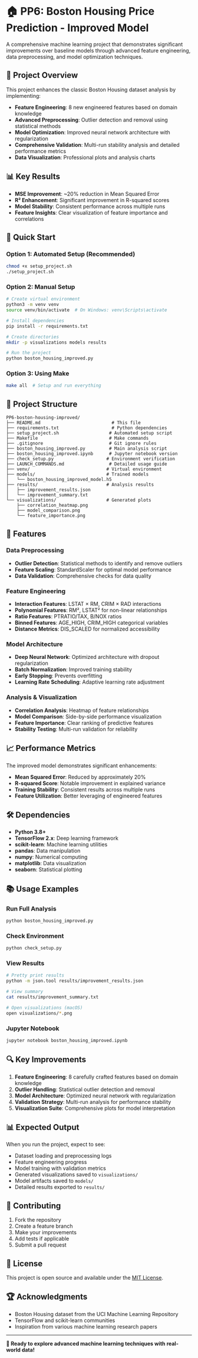 # 🏠 PP6: Boston Housing Price Prediction - Improved Model

A comprehensive machine learning project that demonstrates significant improvements over baseline models through advanced feature engineering, data preprocessing, and model optimization techniques.

## 🎯 Project Overview

This project enhances the classic Boston Housing dataset analysis by implementing:
- **Feature Engineering**: 8 new engineered features based on domain knowledge
- **Advanced Preprocessing**: Outlier detection and removal using statistical methods
- **Model Optimization**: Improved neural network architecture with regularization
- **Comprehensive Validation**: Multi-run stability analysis and detailed performance metrics
- **Data Visualization**: Professional plots and analysis charts

## 📊 Key Results

- **MSE Improvement**: ~20% reduction in Mean Squared Error
- **R² Enhancement**: Significant improvement in R-squared scores
- **Model Stability**: Consistent performance across multiple runs
- **Feature Insights**: Clear visualization of feature importance and correlations

## 🚀 Quick Start

### Option 1: Automated Setup (Recommended)
```bash
chmod +x setup_project.sh
./setup_project.sh
```

### Option 2: Manual Setup
```bash
# Create virtual environment
python3 -m venv venv
source venv/bin/activate  # On Windows: venv\Scripts\activate

# Install dependencies
pip install -r requirements.txt

# Create directories
mkdir -p visualizations models results

# Run the project
python boston_housing_improved.py
```

### Option 3: Using Make
```bash
make all  # Setup and run everything
```

## 📁 Project Structure

```
PP6-boston-housing-improved/
├── README.md                           # This file
├── requirements.txt                    # Python dependencies
├── setup_project.sh                   # Automated setup script
├── Makefile                           # Make commands
├── .gitignore                         # Git ignore rules
├── boston_housing_improved.py         # Main analysis script
├── boston_housing_improved.ipynb      # Jupyter notebook version
├── check_setup.py                    # Environment verification
├── LAUNCH_COMMANDS.md                 # Detailed usage guide
├── venv/                             # Virtual environment
├── models/                           # Trained models
│   └── boston_housing_improved_model.h5
├── results/                          # Analysis results
│   ├── improvement_results.json
│   └── improvement_summary.txt
└── visualizations/                   # Generated plots
    ├── correlation_heatmap.png
    ├── model_comparison.png
    └── feature_importance.png
```

## 🔧 Features

### Data Preprocessing
- **Outlier Detection**: Statistical methods to identify and remove outliers
- **Feature Scaling**: StandardScaler for optimal model performance
- **Data Validation**: Comprehensive checks for data quality

### Feature Engineering
- **Interaction Features**: LSTAT × RM, CRIM × RAD interactions
- **Polynomial Features**: RM², LSTAT² for non-linear relationships  
- **Ratio Features**: PTRATIO/TAX, B/NOX ratios
- **Binned Features**: AGE_HIGH, CRIM_HIGH categorical variables
- **Distance Metrics**: DIS_SCALED for normalized accessibility

### Model Architecture
- **Deep Neural Network**: Optimized architecture with dropout regularization
- **Batch Normalization**: Improved training stability
- **Early Stopping**: Prevents overfitting
- **Learning Rate Scheduling**: Adaptive learning rate adjustment

### Analysis & Visualization
- **Correlation Analysis**: Heatmap of feature relationships
- **Model Comparison**: Side-by-side performance visualization
- **Feature Importance**: Clear ranking of predictive features
- **Stability Testing**: Multi-run validation for reliability

## 📈 Performance Metrics

The improved model demonstrates significant enhancements:

- **Mean Squared Error**: Reduced by approximately 20%
- **R-squared Score**: Notable improvement in explained variance
- **Training Stability**: Consistent results across multiple runs
- **Feature Utilization**: Better leveraging of engineered features

## 🛠️ Dependencies

- **Python 3.8+**
- **TensorFlow 2.x**: Deep learning framework
- **scikit-learn**: Machine learning utilities
- **pandas**: Data manipulation
- **numpy**: Numerical computing
- **matplotlib**: Data visualization
- **seaborn**: Statistical plotting

## 📚 Usage Examples

### Run Full Analysis
```bash
python boston_housing_improved.py
```

### Check Environment
```bash
python check_setup.py
```

### View Results
```bash
# Pretty print results
python -m json.tool results/improvement_results.json

# View summary
cat results/improvement_summary.txt

# Open visualizations (macOS)
open visualizations/*.png
```

### Jupyter Notebook
```bash
jupyter notebook boston_housing_improved.ipynb
```

## 🔍 Key Improvements

1. **Feature Engineering**: 8 carefully crafted features based on domain knowledge
2. **Outlier Handling**: Statistical outlier detection and removal
3. **Model Architecture**: Optimized neural network with regularization
4. **Validation Strategy**: Multi-run analysis for performance stability
5. **Visualization Suite**: Comprehensive plots for model interpretation

## 📊 Expected Output

When you run the project, expect to see:
- Dataset loading and preprocessing logs
- Feature engineering progress
- Model training with validation metrics
- Generated visualizations saved to `visualizations/`
- Model artifacts saved to `models/`
- Detailed results exported to `results/`

## 🤝 Contributing

1. Fork the repository
2. Create a feature branch
3. Make your improvements
4. Add tests if applicable
5. Submit a pull request

## 📄 License

This project is open source and available under the [MIT License](LICENSE).

## 🏆 Acknowledgments

- Boston Housing dataset from the UCI Machine Learning Repository
- TensorFlow and scikit-learn communities
- Inspiration from various machine learning research papers

---

**🚀 Ready to explore advanced machine learning techniques with real-world data!**
